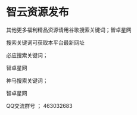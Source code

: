 # 智云资源发布

其他更多福利精品资源请用谷歌搜索关键词；智卓星网

搜索关键词可获取本平台最新网址

必应搜索关键词；

智卓星网

神马搜索关键词；

智卓星网

 QQ交流群号 ； 463032683
